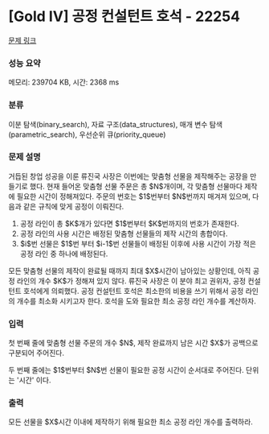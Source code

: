 # [Gold IV] 공정 컨설턴트 호석 - 22254 

[문제 링크](https://www.acmicpc.net/problem/22254) 

### 성능 요약

메모리: 239704 KB, 시간: 2368 ms

### 분류

이분 탐색(binary_search), 자료 구조(data_structures), 매개 변수 탐색(parametric_search), 우선순위 큐(priority_queue)

### 문제 설명

<p>거듭된 창업 성공을 이룬 류진국 사장은 이번에는 맞춤형 선물을 제작해주는 공장을 만들기로 했다. 현재 들어온 맞춤형 선물 주문은 총 $N$개이며, 각 맞춤형 선물마다 제작에 필요한 시간이 정해져있다. 주문의 번호는 $1$번부터 $N$번까지 매겨져 있으며, 다음과 같은 규칙에 맞게 공정이 이뤄진다.</p>

<ol>
	<li>공정 라인이 총 $K$개가 있다면 $1$번부터 $K$번까지의 번호가 존재한다.</li>
	<li>공정 라인의 사용 시간은 배정된 맞춤형 선물들의 제작 시간의 총합이다.</li>
	<li>$i$번 선물은 $1$번 부터 $i-1$번 선물들이 배정된 이후에 사용 시간이 가장 적은 공정 라인 중 하나에 배정된다.</li>
</ol>

<p>모든 맞춤형 선물의 제작이 완료될 때까지 최대 $X$시간이 남아있는 상황인데, 아직 공정 라인의 개수 $K$가 정해져 있지 않다. 류진국 사장은 이 분야 최고 권위자, 공정 컨설턴트 호석에게 의뢰했다. 공정 컨설턴트 호석은 최소한의 비용을 쓰기 위해서 공정 라인의 개수를 최소화 시키고자 한다. 호석을 도와 필요한 최소 공정 라인 개수를 계산하자.</p>

### 입력 

 <p>첫 번째 줄에 맞춤형 선물 주문의 개수 $N$, 제작 완료까지 남은 시간 $X$가 공백으로 구분되어 주어진다.</p>

<p>두 번째 줄에는 $1$번부터 $N$번 선물이 필요한 공정 시간이 순서대로 주어진다. 단위는 '시간' 이다.</p>

### 출력 

 <p>모든 선물을 $X$시간 이내에 제작하기 위해 필요한 최소 공정 라인 개수를 출력하라.</p>

